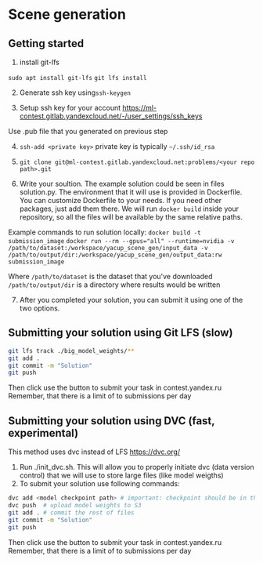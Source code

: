 # Scene generation


## Getting started

1. install git-lfs

`sudo apt install git-lfs`
`git lfs install`

2. Generate ssh key using`ssh-keygen`

3. Setup ssh key for your account
https://ml-contest.gitlab.yandexcloud.net/-/user_settings/ssh_keys

Use .pub file that you generated on previous step

4. `ssh-add <private key>`
private key is typically `~/.ssh/id_rsa`


5. `git clone git@ml-contest.gitlab.yandexcloud.net:problems/<your repo path>.git`

6. Write your soultion.
The example solution could be seen in files solution.py. The environment that it will use is provided in Dockerfile. You can customize Dockerfile to your needs. If you need other packages, just add them there.
We will run `docker build` inside your repository, so all the files will be available by the same relative paths.

Example commands to run solution locally:
`docker build -t submission_image`
`docker run --rm --gpus="all" --runtime=nvidia -v /path/to/dataset:/workspace/yacup_scene_gen/input_data -v /path/to/output/dir:/workspace/yacup_scene_gen/output_data:rw submission_image`

Where `/path/to/dataset` is the dataset that you've downloaded
`/path/to/output/dir` is a directory where results would be written

7. After you completed your solution, you can submit it using one of the two options.

## Submitting your solution using Git LFS (slow)
```bash
git lfs track ./big_model_weights/**
git add .
git commit -m "Solution"
git push
```
Then click use the button to submit your task in contest.yandex.ru
Remember, that there is a limit of to submissions per day

## Submitting your solution using DVC (fast, experimental)
This method uses dvc instead of LFS https://dvc.org/

1. Run ./init_dvc.sh. This will allow you to properly initiate dvc (data version control) that we will use to store large files (like model weigths)
2. To submit your solution use following commands:
```bash
dvc add <model checkpoint path> # important: checkpoint should be in the same directory as other project files
dvc push  # upload model weights to S3
git add . # commit the rest of files
git commit -m "Solution"
git push
```
Then click use the button to submit your task in contest.yandex.ru
Remember, that there is a limit of to submissions per day

